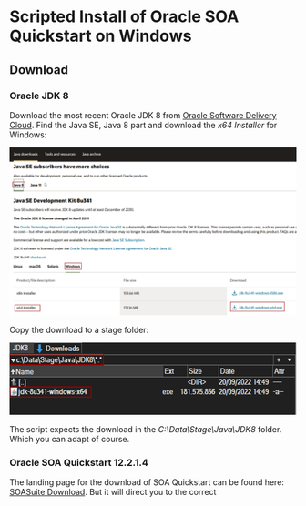 # Scripted Install of Oracle SOA Quickstart on Windows

## Download

### Oracle JDK 8
Download the most recent Oracle JDK 8 from [Oracle Software Delivery Cloud](https://www.oracle.com/java/technologies/downloads/#java8-windows).
Find the Java SE, Java 8 part and download the _x64 Installer_ for Windows:

<img src="images/OracleJava8Download.png" width="1024px" />

Copy the download to a stage folder:

<img src="images/OracleJava8StageFolder.png" width="658px" height="127px"/>

The script expects the download in the _C:\Data\Stage\Java\JDK8_ folder. Which you can adapt of course.


### Oracle SOA Quickstart 12.2.1.4
The landing page for the download of SOA Quickstart can be found here: [SOASuite Download](https://www.oracle.com/nl/middleware/technologies/soasuite/downloads.html#). But it will direct you to the correct 